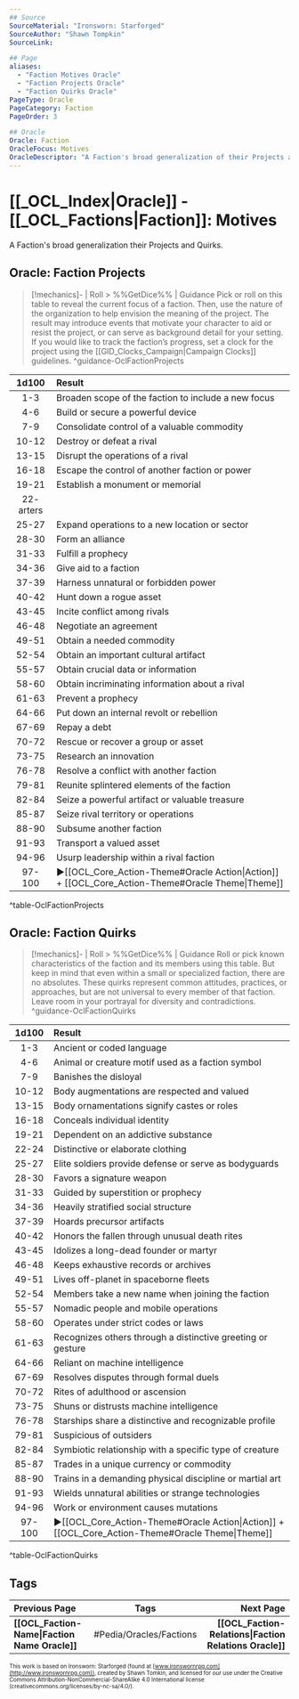 ```yaml
---
## Source
SourceMaterial: "Ironsworn: Starforged"
SourceAuthor: "Shawn Tompkin"
SourceLink: 

## Page
aliases:
  - "Faction Motives Oracle"
  - "Faction Projects Oracle"
  - "Faction Quirks Oracle"
PageType: Oracle
PageCategory: Faction
PageOrder: 3

## Oracle
Oracle: Faction
OracleFocus: Motives
OracleDescriptor: "A Faction's broad generalization of their Projects and Quirks gleans insight onto their collective motives."
---
```

 # [[_OCL_Index|Oracle]] - [[_OCL_Factions|Faction]]: Motives
 A Faction's broad generalization their Projects and Quirks.

## Oracle: Faction Projects
> [!mechanics]- | Roll > %%GetDice%% | Guidance
> Pick or roll on this table to reveal the current focus of a faction. Then, use the nature of the organization to help envision the meaning of the project. The result may introduce events that motivate your character to aid or resist the project, or can serve as background detail for your setting. If you would like to track the faction’s progress, set a clock for the project using the [[GID_Clocks_Campaign|Campaign Clocks]] guidelines. ^guidance-OclFactionProjects

| 1d100 | Result |
|:---:|:--- |
| 1-3 | Broaden scope of the faction to include a new focus |
| 4-6 | Build or secure a powerful device |
| 7-9 | Consolidate control of a valuable commodity |
| 10-12 | Destroy or defeat a rival |
| 13-15 | Disrupt the operations of a rival |
| 16-18 | Escape the control of another faction or power |
| 19-21 | Establish a monument or memorial |
| 22-[](GID_Clocks_Campaign.md)arters |
| 25-27 | Expand operations to a new location or sector |
| 28-30 | Form an alliance |
| 31-33 | Fulfill a prophecy |
| 34-36 | Give aid to a faction |
| 37-39 | Harness unnatural or forbidden power |
| 40-42 | Hunt down a rogue asset |
| 43-45 | Incite conflict among rivals |
| 46-48 | Negotiate an agreement |
| 49-51 | Obtain a needed commodity |
| 52-54 | Obtain an important cultural artifact |
| 55-57 | Obtain crucial data or information |
| 58-60 | Obtain incriminating information about a rival |
| 61-63 | Prevent a prophecy |
| 64-66 | Put down an internal revolt or rebellion |
| 67-69 | Repay a debt |
| 70-72 | Rescue or recover a group or asset |
| 73-75 | Research an innovation |
| 76-78 | Resolve a conflict with another faction |
| 79-81 | Reunite splintered elements of the faction |
| 82-84 | Seize a powerful artifact or valuable treasure |
| 85-87 | Seize rival territory or operations |
| 88-90 | Subsume another faction |
| 91-93 | Transport a valued asset |
| 94-96 | Usurp leadership within a rival faction |
| 97-100 | ▶[[OCL_Core_Action-Theme#Oracle Action\|Action]] + [[OCL_Core_Action-Theme#Oracle Theme\|Theme]] |
^table-OclFactionProjects

## Oracle: Faction Quirks
> [!mechanics]- | Roll > %%GetDice%% | Guidance
> Roll or pick known characteristics of the faction and its members using this table. But keep in mind that even within a small or specialized faction, there are no absolutes. These quirks represent common attitudes, practices, or approaches, but are not universal to every member of that faction. Leave room in your portrayal for diversity and contradictions. ^guidance-OclFactionQuirks

| 1d100 | Result |
|:---:|:--- |
| 1-3 | Ancient or coded language |
| 4-6 | Animal or creature motif used as a faction symbol |
| 7-9 | Banishes the disloyal |
| 10-12 | Body augmentations are respected and valued |
| 13-15 | Body ornamentations signify castes or roles |
| 16-18 | Conceals individual identity |
| 19-21 | Dependent on an addictive substance |
| 22-24 | Distinctive or elaborate clothing |
| 25-27 | Elite soldiers provide defense or serve as bodyguards |
| 28-30 | Favors a signature weapon |
| 31-33 | Guided by superstition or prophecy |
| 34-36 | Heavily stratified social structure |
| 37-39 | Hoards precursor artifacts |
| 40-42 | Honors the fallen through unusual death rites |
| 43-45 | Idolizes a long-dead founder or martyr |
| 46-48 | Keeps exhaustive records or archives |
| 49-51 | Lives off-planet in spaceborne fleets |
| 52-54 | Members take a new name when joining the faction |
| 55-57 | Nomadic people and mobile operations |
| 58-60 | Operates under strict codes or laws |
| 61-63 | Recognizes others through a distinctive greeting or gesture |
| 64-66 | Reliant on machine intelligence |
| 67-69 | Resolves disputes through formal duels |
| 70-72 | Rites of adulthood or ascension |
| 73-75 | Shuns or distrusts machine intelligence |
| 76-78 | Starships share a distinctive and recognizable profile |
| 79-81 | Suspicious of outsiders |
| 82-84 | Symbiotic relationship with a specific type of creature |
| 85-87 | Trades in a unique currency or commodity |
| 88-90 | Trains in a demanding physical discipline or martial art |
| 91-93 | Wields unnatural abilities or strange technologies |
| 94-96 | Work or environment causes mutations |
| 97-100 | ▶[[OCL_Core_Action-Theme#Oracle Action\|Action]] + [[OCL_Core_Action-Theme#Oracle Theme\|Theme]] |
^table-OclFactionQuirks

## Tags
| Previous Page | Tags | Next Page |
|:--- |:---:| ---:|
| **[[OCL_Faction-Name\|Faction Name Oracle]]** | #Pedia/Oracles/Factions | **[[OCL_Faction-Relations\|Faction Relations Oracle]]** |

<font size=-2>This work is based on Ironsworn: Starforged (found at [www.ironswornrpg.com](http://www.ironswornrpg.com)), created by Shawn Tomkin, and licensed for our use under the Creative Commons Attribution-NonCommercial-ShareAlike 4.0 International license  (creativecommons.org/licenses/by-nc-sa/4.0/).</font>